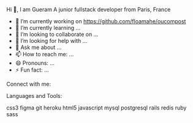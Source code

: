 Hi 👋, I am Gueram
A junior fullstack developer from Paris, France


- 🔭 I’m currently working on https://github.com/floamahe/oucompost
- 🌱 I’m currently learning ...
- 👯 I’m looking to collaborate on ...
- 🤔 I’m looking for help with ...
- 💬 Ask me about ...
- 📫 How to reach me: ...
- 😄 Pronouns: ...
- ⚡ Fun fact: ...


Connect with me:

Languages and Tools:

css3 figma git heroku html5 javascript mysql postgresql rails redis ruby sass
